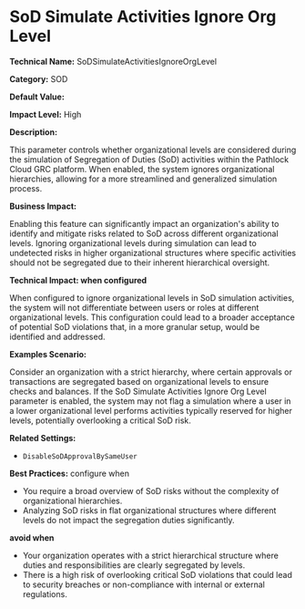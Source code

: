 # SoD Simulate Activities Ignore Org Level

**Technical Name:** SoDSimulateActivitiesIgnoreOrgLevel

**Category:** SOD

**Default Value:** 

**Impact Level:** High

**Description:**

This parameter controls whether organizational levels are considered during the simulation of Segregation of Duties (SoD) activities within the Pathlock Cloud GRC platform. When enabled, the system ignores organizational hierarchies, allowing for a more streamlined and generalized simulation process.

**Business Impact:**

Enabling this feature can significantly impact an organization's ability to identify and mitigate risks related to SoD across different organizational levels. Ignoring organizational levels during simulation can lead to undetected risks in higher organizational structures where specific activities should not be segregated due to their inherent hierarchical oversight.

**Technical Impact: when configured**

When configured to ignore organizational levels in SoD simulation activities, the system will not differentiate between users or roles at different organizational levels. This configuration could lead to a broader acceptance of potential SoD violations that, in a more granular setup, would be identified and addressed.

**Examples Scenario:**

Consider an organization with a strict hierarchy, where certain approvals or transactions are segregated based on organizational levels to ensure checks and balances. If the SoD Simulate Activities Ignore Org Level parameter is enabled, the system may not flag a simulation where a user in a lower organizational level performs activities typically reserved for higher levels, potentially overlooking a critical SoD risk.

**Related Settings:**

- `DisableSoDApprovalBySameUser`

**Best Practices:** configure when

- You require a broad overview of SoD risks without the complexity of organizational hierarchies.
- Analyzing SoD risks in flat organizational structures where different levels do not impact the segregation duties significantly.

**avoid when**

- Your organization operates with a strict hierarchical structure where duties and responsibilities are clearly segregated by levels.
- There is a high risk of overlooking critical SoD violations that could lead to security breaches or non-compliance with internal or external regulations.